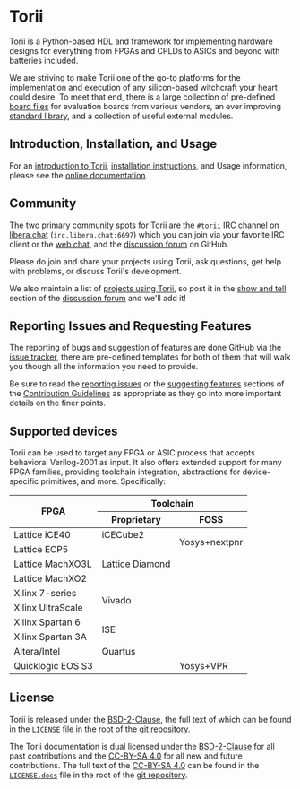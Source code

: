 # Torii

Torii is a Python-based HDL and framework for implementing hardware designs for everything from FPGAs and CPLDs to ASICs and beyond with batteries included.

We are striving to make Torii one of the go-to platforms for the implementation and execution of any silicon-based witchcraft your heart could desire. To meet that end, there is a large collection of pre-defined [board files] for evaluation boards from various vendors, an ever improving [standard library], and a collection of useful external modules.

## Introduction, Installation, and Usage

For an [introduction to Torii], [installation instructions], and Usage information, please see the [online documentation].

## Community

The two primary community spots for Torii are the `#torii` IRC channel on [libera.chat] (`irc.libera.chat:6697`) which you can join via your favorite IRC client or the [web chat], and the [discussion forum] on GitHub.

Please do join and share your projects using Torii, ask questions, get help with problems, or discuss Torii's development.

We also maintain a list of [projects using Torii], so post it in the [show and tell] section of the [discussion forum] and we'll add it!

## Reporting Issues and Requesting Features

The reporting of bugs and suggestion of features are done GitHub via the [issue tracker], there are pre-defined templates for both of them that will walk you though all the information you need to provide.

Be sure to read the [reporting issues] or the [suggesting features] sections of the [Contribution Guidelines] as appropriate as they go into more important details on the finer points.

## Supported devices

Torii can be used to target any FPGA or ASIC process that accepts behavioral Verilog-2001 as input. It also offers extended support for many FPGA families, providing toolchain integration, abstractions for device-specific primitives, and more. Specifically:

<table>
  <thead>
    <tr>
      <th rowspan="3">FPGA</th>
      <th colspan="2">Toolchain</th>
    </tr>
    <tr></tr>
    <tr>
      <th>Proprietary</th>
      <th>FOSS</th>
    </tr>
  </thead>
  <tbody>
    <tr>
      <td>Lattice iCE40</td>
      <td>iCECube2</td>
      <td rowspan="4">Yosys+nextpnr</td>
    </tr>
    <tr></tr>
    <tr>
      <td>Lattice ECP5</td>
      <td rowspan="6">Lattice Diamond</td>
    </tr>
    <tr></tr>
    <tr>
      <td>Lattice MachXO3L</td>
      <td rowspan="14"></td>
    </tr>
    <tr></tr>
    <tr>
      <td>Lattice MachXO2</td>
    </tr>
    <tr></tr>
    <tr>
      <td>Xilinx 7-series</td>
      <td rowspan="4">Vivado</td>
    </tr>
    <tr></tr>
    <tr>
      <td>Xilinx UltraScale</td>
    </tr>
    <tr></tr>
    <tr>
      <td>Xilinx Spartan 6</td>
      <td rowspan="4">ISE</td>
    </tr>
    <tr></tr>
    <tr>
      <td>Xilinx Spartan 3A</td>
    </tr>
    <tr></tr>
    <tr>
      <td>Altera/Intel</td>
      <td>Quartus</td>
    </tr>
    <tr></tr>
    <tr>
      <td>Quicklogic EOS S3</td>
      <td></td>
      <td>Yosys+VPR</td>
    </tr>
  </tbody>
</table>

## License

Torii is released under the [BSD-2-Clause], the full text of which can be found in the [`LICENSE`] file in the root of the [git repository].

The Torii documentation is dual licensed under the [BSD-2-Clause] for all past contributions and the [CC-BY-SA 4.0] for all new and future contributions. The full text of the [CC-BY-SA 4.0] can be found in the [`LICENSE.docs`] file in the root of the [git repository].

[board files]: https://github.com/shrine-maiden-heavy-industries/torii-boards
[standard library]: https://torii.shmdn.link/latest/library/index.html
[projects using Torii]: https://torii.shmdn.link/latest/projects.html
[issue tracker]: https://github.com/shrine-maiden-heavy-industries/torii-hdl/issues
[reporting issues]: https://github.com/shrine-maiden-heavy-industries/torii-hdl/blob/main/CONTRIBUTING.md#reporting-issues
[suggesting features]: https://github.com/shrine-maiden-heavy-industries/torii-hdl/blob/main/CONTRIBUTING.md#suggesting-features
[Contribution Guidelines]: https://github.com/shrine-maiden-heavy-industries/torii-hdl/blob/main/CONTRIBUTING.md
[introduction to Torii]: https://torii.shmdn.link/latest/intro.html
[online documentation]: https://torii.shmdn.link
[installation instructions]: https://torii.shmdn.link/latest/install.html
[libera.chat]: https://libera.chat/
[web chat]: https://web.libera.chat/#torii
[discussion forum]: https://github.com/shrine-maiden-heavy-industries/torii-hdl/discussions
[show and tell]: https://github.com/shrine-maiden-heavy-industries/torii-hdl/discussions/categories/show-and-tell
[BSD-2-Clause]: https://spdx.org/licenses/BSD-2-Clause.html
[`LICENSE`]: https://github.com/shrine-maiden-heavy-industries/torii-hdl/blob/main/LICENSE
[CC-BY-SA 4.0]: https://creativecommons.org/licenses/by-sa/4.0/
[`LICENSE.docs`]: https://github.com/shrine-maiden-heavy-industries/torii-hdl/blob/main/LICENSE.docs
[git repository]: https://github.com/shrine-maiden-heavy-industries/torii-hdl
